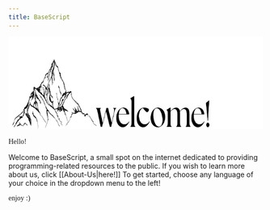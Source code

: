 ```yaml
---
title: BaseScript
---
```


<link rel="preconnect" href="https://fonts.googleapis.com">
<link rel="preconnect" href="https://fonts.gstatic.com" crossorigin>
<link href="https://fonts.googleapis.com/css2?family=Playwrite+MX:wght@100..400&display=swap" rel="stylesheet">

<img src="./NiHao.png" width="901" height="183"></img>

<p style="font-family: 'Playwrite MX';">Hello!</p>

Welcome to BaseScript, a small spot on the internet dedicated to providing programming-related resources to the public. If you wish to learn more about us, click [[About-Us|here!]] To get started, choose any language of your choice in the dropdown menu to the left!

<p style="font-family: 'Playwrite MX';">enjoy :)</p>
